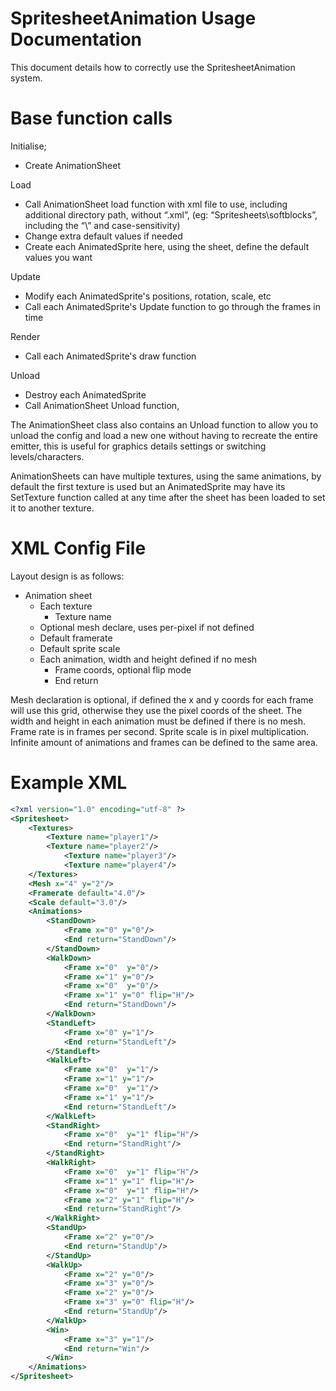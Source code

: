SpritesheetAnimation Usage Documentation
==============

This document details how to correctly use the SpritesheetAnimation system.

# Base function calls

Initialise;
 * Create AnimationSheet

Load
 * Call AnimationSheet load function with xml file to use, including additional directory path, without “.xml”, (eg: “Spritesheets\\softblocks”, including the “\\” and case-sensitivity)
 * Change extra default values if needed
 * Create each AnimatedSprite here, using the sheet, define the default values you want
 
Update
 * Modify each AnimatedSprite's positions, rotation, scale, etc
 * Call each AnimatedSprite's Update function to go through the frames in time
 
Render
 * Call each AnimatedSprite's draw function
 
Unload
 * Destroy each AnimatedSprite
 * Call AnimationSheet Unload function,

The AnimationSheet class also contains an Unload function to allow you to unload the config and load a new one without having to recreate the entire emitter, this is useful for graphics details settings or switching levels/characters.

AnimationSheets can have multiple textures, using the same animations, by default the first texture is used but an AnimatedSprite may have its SetTexture function called at any time after the sheet has been loaded to set it to another texture.

# XML Config File

Layout design is as follows:

 * Animation sheet
    * Each texture
       * Texture name
    * Optional mesh declare, uses per-pixel if not defined
    * Default framerate
    * Default sprite scale
    * Each animation, width and height defined if no mesh
       * Frame coords, optional flip mode
       * End return

Mesh declaration is optional, if defined the x and y coords for each frame will use this grid, otherwise they use the pixel coords of the sheet.
The width and height in each animation must be defined if there is no mesh.
Frame rate is in frames per second.
Sprite scale is in pixel multiplication.
Infinite amount of animations and frames can be defined to the same area.

# Example XML

```XML
<?xml version="1.0" encoding="utf-8" ?>
<Spritesheet>
	<Textures>
   		<Texture name="player1"/>
   		<Texture name="player2"/>
    		<Texture name="player3"/>
    		<Texture name="player4"/>
  	</Textures>
  	<Mesh x="4" y="2"/>
	<Framerate default="4.0"/>
  	<Scale default="3.0"/>
	<Animations>
		<StandDown>
			<Frame x="0" y="0"/>
			<End return="StandDown"/>
		</StandDown>
		<WalkDown>
			<Frame x="0"  y="0"/>
			<Frame x="1" y="0"/>
			<Frame x="0"  y="0"/>
			<Frame x="1" y="0" flip="H"/>
			<End return="StandDown"/>
		</WalkDown>
		<StandLeft>
			<Frame x="0" y="1"/>
			<End return="StandLeft"/>
		</StandLeft>
		<WalkLeft>
			<Frame x="0"  y="1"/>
			<Frame x="1" y="1"/>
			<Frame x="0"  y="1"/>
			<Frame x="1" y="1"/>
			<End return="StandLeft"/>
		</WalkLeft>
		<StandRight>
			<Frame x="0"  y="1" flip="H"/>
			<End return="StandRight"/>
		</StandRight>
		<WalkRight>
			<Frame x="0"  y="1" flip="H"/>
			<Frame x="1" y="1" flip="H"/>
			<Frame x="0"  y="1" flip="H"/>
			<Frame x="2" y="1" flip="H"/>
			<End return="StandRight"/>
		</WalkRight>
		<StandUp>
			<Frame x="2" y="0"/>
			<End return="StandUp"/>
		</StandUp>
		<WalkUp>
			<Frame x="2" y="0"/>
			<Frame x="3" y="0"/>
			<Frame x="2" y="0"/>
			<Frame x="3" y="0" flip="H"/>
			<End return="StandUp"/>
		</WalkUp>
		<Win>
			<Frame x="3" y="1"/>
			<End return="Win"/>
		</Win>
	</Animations>
</Spritesheet>
```